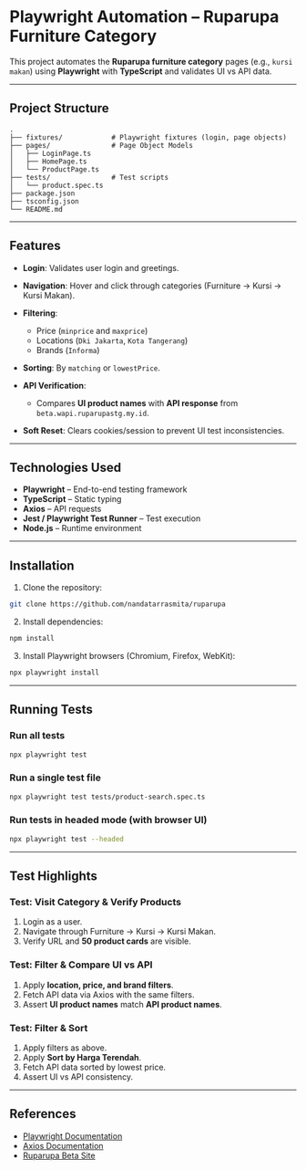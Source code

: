 # Playwright Automation – Ruparupa Furniture Category

This project automates the **Ruparupa furniture category** pages (e.g., `kursi makan`) using **Playwright** with **TypeScript** and validates UI vs API data.

---

## Project Structure

```
.
├── fixtures/            # Playwright fixtures (login, page objects)
├── pages/               # Page Object Models
│   ├── LoginPage.ts
│   ├── HomePage.ts
│   └── ProductPage.ts
├── tests/               # Test scripts
│   └── product.spec.ts
├── package.json
├── tsconfig.json
└── README.md
```

---

## Features

* **Login**: Validates user login and greetings.
* **Navigation**: Hover and click through categories (Furniture → Kursi → Kursi Makan).
* **Filtering**:

  * Price (`minprice` and `maxprice`)
  * Locations (`Dki Jakarta`, `Kota Tangerang`)
  * Brands (`Informa`)
* **Sorting**: By `matching` or `lowestPrice`.
* **API Verification**:

  * Compares **UI product names** with **API response** from `beta.wapi.ruparupastg.my.id`.
* **Soft Reset**: Clears cookies/session to prevent UI test inconsistencies.

---

## Technologies Used

* **Playwright** – End-to-end testing framework
* **TypeScript** – Static typing
* **Axios** – API requests
* **Jest / Playwright Test Runner** – Test execution
* **Node.js** – Runtime environment

---

## Installation

1. Clone the repository:

```bash
git clone https://github.com/nandatarrasmita/ruparupa
```

2. Install dependencies:

```bash
npm install
```

3. Install Playwright browsers (Chromium, Firefox, WebKit):

```bash
npx playwright install
```

---

## Running Tests

### Run all tests

```bash
npx playwright test
```

### Run a single test file

```bash
npx playwright test tests/product-search.spec.ts
```

### Run tests in headed mode (with browser UI)

```bash
npx playwright test --headed
```

---

## Test Highlights

### Test: Visit Category & Verify Products

1. Login as a user.
2. Navigate through Furniture → Kursi → Kursi Makan.
3. Verify URL and **50 product cards** are visible.

### Test: Filter & Compare UI vs API

1. Apply **location, price, and brand filters**.
2. Fetch API data via Axios with the same filters.
3. Assert **UI product names** match **API product names**.

### Test: Filter & Sort

1. Apply filters as above.
2. Apply **Sort by Harga Terendah**.
3. Fetch API data sorted by lowest price.
4. Assert UI vs API consistency.

---

## References

* [Playwright Documentation](https://playwright.dev/)
* [Axios Documentation](https://axios-http.com/)
* [Ruparupa Beta Site](https://beta.www.ruparupastg.my.id)
